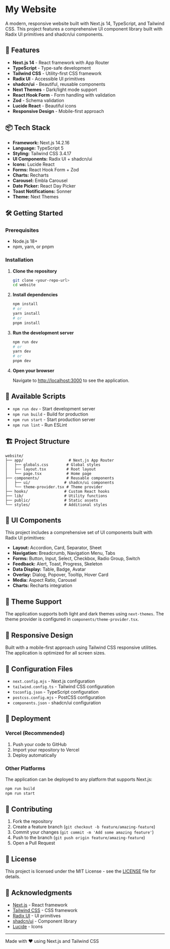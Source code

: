 # My Website

A modern, responsive website built with Next.js 14, TypeScript, and Tailwind CSS. This project features a comprehensive UI component library built with Radix UI primitives and shadcn/ui components.

## 🚀 Features

- **Next.js 14** - React framework with App Router
- **TypeScript** - Type-safe development
- **Tailwind CSS** - Utility-first CSS framework
- **Radix UI** - Accessible UI primitives
- **shadcn/ui** - Beautiful, reusable components
- **Next Themes** - Dark/light mode support
- **React Hook Form** - Form handling with validation
- **Zod** - Schema validation
- **Lucide React** - Beautiful icons
- **Responsive Design** - Mobile-first approach

## 📦 Tech Stack

- **Framework:** Next.js 14.2.16
- **Language:** TypeScript 5
- **Styling:** Tailwind CSS 3.4.17
- **UI Components:** Radix UI + shadcn/ui
- **Icons:** Lucide React
- **Forms:** React Hook Form + Zod
- **Charts:** Recharts
- **Carousel:** Embla Carousel
- **Date Picker:** React Day Picker
- **Toast Notifications:** Sonner
- **Theme:** Next Themes

## 🛠️ Getting Started

### Prerequisites

- Node.js 18+ 
- npm, yarn, or pnpm

### Installation

1. **Clone the repository**
   ```bash
   git clone <your-repo-url>
   cd website
   ```

2. **Install dependencies**
   ```bash
   npm install
   # or
   yarn install
   # or
   pnpm install
   ```

3. **Run the development server**
   ```bash
   npm run dev
   # or
   yarn dev
   # or
   pnpm dev
   ```

4. **Open your browser**
   
   Navigate to [http://localhost:3000](http://localhost:3000) to see the application.

## 📜 Available Scripts

- `npm run dev` - Start development server
- `npm run build` - Build for production
- `npm run start` - Start production server
- `npm run lint` - Run ESLint

## 🏗️ Project Structure

```
website/
├── app/                    # Next.js App Router
│   ├── globals.css        # Global styles
│   ├── layout.tsx         # Root layout
│   └── page.tsx           # Home page
├── components/            # Reusable components
│   ├── ui/               # shadcn/ui components
│   └── theme-provider.tsx # Theme provider
├── hooks/                # Custom React hooks
├── lib/                  # Utility functions
├── public/               # Static assets
└── styles/               # Additional styles
```

## 🎨 UI Components

This project includes a comprehensive set of UI components built with Radix UI primitives:

- **Layout:** Accordion, Card, Separator, Sheet
- **Navigation:** Breadcrumb, Navigation Menu, Tabs
- **Forms:** Button, Input, Select, Checkbox, Radio Group, Switch
- **Feedback:** Alert, Toast, Progress, Skeleton
- **Data Display:** Table, Badge, Avatar
- **Overlay:** Dialog, Popover, Tooltip, Hover Card
- **Media:** Aspect Ratio, Carousel
- **Charts:** Recharts integration

## 🌙 Theme Support

The application supports both light and dark themes using `next-themes`. The theme provider is configured in `components/theme-provider.tsx`.

## 📱 Responsive Design

Built with a mobile-first approach using Tailwind CSS responsive utilities. The application is optimized for all screen sizes.

## 🔧 Configuration Files

- `next.config.mjs` - Next.js configuration
- `tailwind.config.ts` - Tailwind CSS configuration
- `tsconfig.json` - TypeScript configuration
- `postcss.config.mjs` - PostCSS configuration
- `components.json` - shadcn/ui configuration

## 🚀 Deployment

### Vercel (Recommended)

1. Push your code to GitHub
2. Import your repository to Vercel
3. Deploy automatically

### Other Platforms

The application can be deployed to any platform that supports Next.js:

```bash
npm run build
npm run start
```

## 🤝 Contributing

1. Fork the repository
2. Create a feature branch (`git checkout -b feature/amazing-feature`)
3. Commit your changes (`git commit -m 'Add some amazing feature'`)
4. Push to the branch (`git push origin feature/amazing-feature`)
5. Open a Pull Request

## 📄 License

This project is licensed under the MIT License - see the [LICENSE](LICENSE) file for details.

## 🙏 Acknowledgments

- [Next.js](https://nextjs.org/) - React framework
- [Tailwind CSS](https://tailwindcss.com/) - CSS framework
- [Radix UI](https://www.radix-ui.com/) - UI primitives
- [shadcn/ui](https://ui.shadcn.com/) - Component library
- [Lucide](https://lucide.dev/) - Icons

---

Made with ❤️ using Next.js and Tailwind CSS 